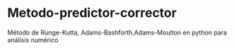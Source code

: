 # Metodo-predictor-corrector
Método de Runge-Kutta, Adams-Bashforth,Adams-Moulton en python para análisis numérico 
